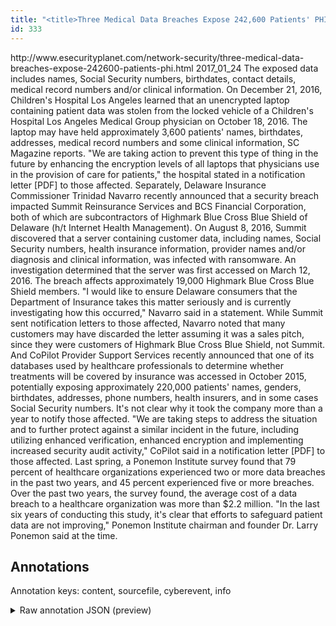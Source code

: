 ```yaml
---
title: "<title>Three Medical Data Breaches Expose 242,600 Patients' PHI </title>"
id: 333
---
```


<title>Three Medical Data Breaches Expose 242,600 Patients' PHI </title>
<source> http://www.esecurityplanet.com/network-security/three-medical-data-breaches-expose-242600-patients-phi.html </source>
<date> 2017_01_24 </date>
<text>
The exposed data includes names, Social Security numbers, birthdates, contact details, medical record numbers and/or clinical information.
On December 21, 2016, Children's Hospital Los Angeles learned that an unencrypted laptop containing patient data was stolen from the locked vehicle of a Children's Hospital Los Angeles Medical Group physician on October 18, 2016.
The laptop may have held approximately 3,600 patients' names, birthdates, addresses, medical record numbers and some clinical information, SC Magazine reports.
"We are taking action to prevent this type of thing in the future by enhancing the encryption levels of all laptops that physicians use in the provision of care for patients," the hospital stated in a notification letter [PDF] to those affected.
Separately, Delaware Insurance Commissioner Trinidad Navarro recently announced that a security breach impacted Summit Reinsurance Services and BCS Financial Corporation, both of which are subcontractors of Highmark Blue Cross Blue Shield of Delaware (h/t Internet Health Management).
On August 8, 2016, Summit discovered that a server containing customer data, including names, Social Security numbers, health insurance information, provider names and/or diagnosis and clinical information, was infected with ransomware.
An investigation determined that the server was first accessed on March 12, 2016.
The breach affects approximately 19,000 Highmark Blue Cross Blue Shield members.
"I would like to ensure Delaware consumers that the Department of Insurance takes this matter seriously and is currently investigating how this occurred," Navarro said in a statement.
While Summit sent notification letters to those affected, Navarro noted that many customers may have discarded the letter assuming it was a sales pitch, since they were customers of Highmark Blue Cross Blue Shield, not Summit.
And CoPilot Provider Support Services recently announced that one of its databases used by healthcare professionals to determine whether treatments will be covered by insurance was accessed in October 2015, potentially exposing approximately 220,000 patients' names, genders, birthdates, addresses, phone numbers, health insurers, and in some cases Social Security numbers.
It's not clear why it took the company more than a year to notify those affected.
"We are taking steps to address the situation and to further protect against a similar incident in the future, including utilizing enhanced verification, enhanced encryption and implementing increased security audit activity," CoPilot said in a notification letter [PDF] to those affected.
Last spring, a Ponemon Institute survey found that 79 percent of healthcare organizations experienced two or more data breaches in the past two years, and 45 percent experienced five or more breaches.
Over the past two years, the survey found, the average cost of a data breach to a healthcare organization was more than $2.2 million.
"In the last six years of conducting this study, it's clear that efforts to safeguard patient data are not improving," Ponemon Institute chairman and founder Dr. Larry Ponemon said at the time.
</text>



## Annotations

Annotation keys: content, sourcefile, cyberevent, info

<details>
<summary>Raw annotation JSON (preview)</summary>

```json
{
  "content": "The exposed data includes names, Social Security numbers, birthdates, contact details, medical record numbers and/or clinical information. On December 21, 2016, Children's Hospital Los Angeles learned that an unencrypted laptop containing patient data was stolen from the locked vehicle of a Children's Hospital Los Angeles Medical Group physician on October 18, 2016. The laptop may have held approximately 3,600 patients' names, birthdates, addresses, medical record numbers and some clinical information, SC Magazine reports. \"We are taking action to prevent this type of thing in the future by enhancing the encryption levels of all laptops that physicians use in the provision of care for patients,\" the hospital stated in a notification letter [PDF] to those affected. Separately, Delaware Insurance Commissioner Trinidad Navarro recently announced that a security breach impacted Summit Reinsurance Services and BCS Financial Corporation, both of which are subcontractors of Highmark Blue Cross Blue Shield of Delaware (h/t Internet Health Management). On August 8, 2016, Summit discovered that a server containing customer data, including names, Social Security numbers, health insurance information, provider names and/or diagnosis and clinical information, was infected with ransomware. An investigation determined that the server was first accessed on March 12, 2016. The breach affects approximately 19,000 Highmark Blue Cross Blue Shield members. \"I would like to ensure Delaware consumers that the Department of Insurance takes this matter seriously and is currently investigating how this occurred,\" Navarro said in a statement. While Summit sent notification letters to those affected, Navarro noted that many customers may have discarded the letter assuming it was a sales pitch, since they were customers of Highmark Blue Cross Blue Shield, not Summit. And CoPilot Provider Support Services recently announced that one of its databases used by healthcare professionals to determine whether treatments will be covered by insurance was accessed in October 2015, potentially exposing approximately 220,000 patients' names, genders, birthdates, addresses, phone numbers, health insurers, and in some cases Social Security numbers. It's not clear why it took the company more than a year to notify those affected. \"We are taking steps to address the situation and to further protect against a similar incident in the future, including utilizing enhanced verification, enhanced encryption and implementing increased security audit activity,\" CoPilot said in a notification letter [PDF] to those affected. Last spring, a Ponemon Institute survey found that 79 percent of healthcare organizations experienced two or more data breaches in the past two years, and 45 percent experienced five or more breaches. Over the past two years, the survey found, the average cost of a data breach to a healthcare organization was more than $2.2 million. \"In the last six years of conducting this study, it's clear that efforts to safeguard patient data are not improving,\" Ponemon Institute chairman and founder Dr. Larry Ponemon said at the time.",
  "sourcefile": "333.txt",
  "cyberevent": {
    "hopper": [
      {
        "index": 0,
        "events": [
          {
            "index": "E2",
            "type": "Attack",
            "realis": "Generic",
            "nugget": {
              "startOffset": 2719,
              "index": "T5",
              "endOffset": 2744,
              "text": "two or more data breaches"
            },
            "argument": [
              {
                "index": "T6",
                "text": "79 percent of healthcare organizations",
                "endOffset": 2706,
                "role": {
                  "type": "Victim"
                },
                "startOffset": 2668,
                "type": "Organization"
              },
              {
                "index": "T25",
                "text": "the past tw
```
</details>
